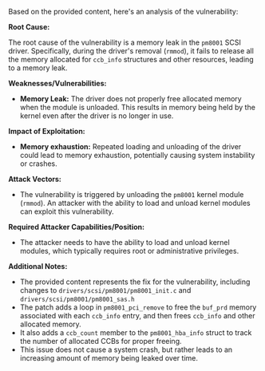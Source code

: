 Based on the provided content, here's an analysis of the vulnerability:

**Root Cause:**

The root cause of the vulnerability is a memory leak in the `pm8001` SCSI driver. Specifically, during the driver's removal (`rmmod`), it fails to release all the memory allocated for `ccb_info` structures and other resources, leading to a memory leak.

**Weaknesses/Vulnerabilities:**

-   **Memory Leak:** The driver does not properly free allocated memory when the module is unloaded. This results in memory being held by the kernel even after the driver is no longer in use.

**Impact of Exploitation:**

-   **Memory exhaustion:** Repeated loading and unloading of the driver could lead to memory exhaustion, potentially causing system instability or crashes.

**Attack Vectors:**

-   The vulnerability is triggered by unloading the `pm8001` kernel module (`rmmod`). An attacker with the ability to load and unload kernel modules can exploit this vulnerability.

**Required Attacker Capabilities/Position:**

-   The attacker needs to have the ability to load and unload kernel modules, which typically requires root or administrative privileges.

**Additional Notes:**

- The provided content represents the fix for the vulnerability, including changes to `drivers/scsi/pm8001/pm8001_init.c` and `drivers/scsi/pm8001/pm8001_sas.h`
- The patch adds a loop in `pm8001_pci_remove` to free the `buf_prd` memory associated with each `ccb_info` entry, and then frees `ccb_info` and other allocated memory.
- It also adds a `ccb_count` member to the `pm8001_hba_info` struct to track the number of allocated CCBs for proper freeing.
- This issue does not cause a system crash, but rather leads to an increasing amount of memory being leaked over time.